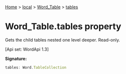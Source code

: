 [Home](./index) &gt; [local](local.md) &gt; [Word\_Table](local.word_table.md) &gt; [tables](local.word_table.tables.md)

# Word\_Table.tables property

Gets the child tables nested one level deeper. Read-only. 

 \[Api set: WordApi 1.3\]

**Signature:**
```javascript
tables: Word.TableCollection
```
